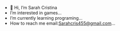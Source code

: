 - 👋 Hi, I’m Sarah Cristina
-  I’m interested in games...
-  I’m currently learning programing...
-  How to reach me email:Sarahcris455@gmail.com...


<!---
sarahcrispro/sarahcrispro is a ✨ special ✨ repository because its `README.md` (this file) appears on your GitHub profile.
You can click the Preview link to take a look at your changes.
--->
